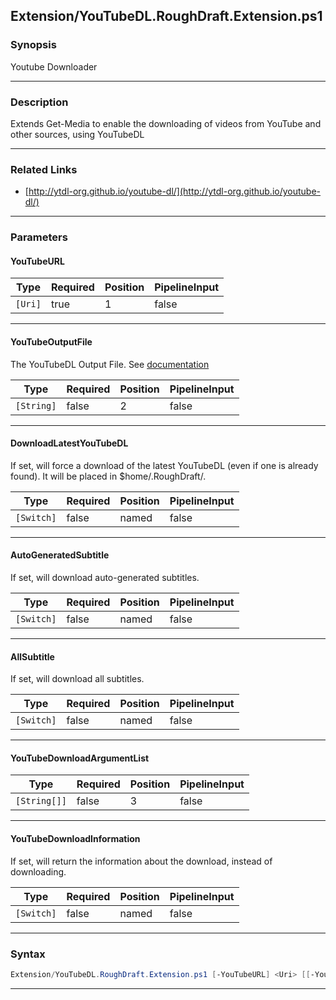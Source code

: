 
Extension/YouTubeDL.RoughDraft.Extension.ps1
--------------------------------------------
### Synopsis
Youtube Downloader

---
### Description

Extends Get-Media to enable the downloading of videos from YouTube and other sources, using YouTubeDL

---
### Related Links
* [http://ytdl-org.github.io/youtube-dl/](http://ytdl-org.github.io/youtube-dl/)



---
### Parameters
#### **YouTubeURL**




|Type   |Required|Position|PipelineInput|
|-------|--------|--------|-------------|
|`[Uri]`|true    |1       |false        |



---
#### **YouTubeOutputFile**

The YouTubeDL Output File.  See [documentation](https://github.com/ytdl-org/youtube-dl/blob/master/README.md#output-template)






|Type      |Required|Position|PipelineInput|
|----------|--------|--------|-------------|
|`[String]`|false   |2       |false        |



---
#### **DownloadLatestYouTubeDL**

If set, will force a download of the latest YouTubeDL (even if one is already found).  It will be placed in $home/.RoughDraft/.






|Type      |Required|Position|PipelineInput|
|----------|--------|--------|-------------|
|`[Switch]`|false   |named   |false        |



---
#### **AutoGeneratedSubtitle**

If set, will download auto-generated subtitles.






|Type      |Required|Position|PipelineInput|
|----------|--------|--------|-------------|
|`[Switch]`|false   |named   |false        |



---
#### **AllSubtitle**

If set, will download all subtitles.






|Type      |Required|Position|PipelineInput|
|----------|--------|--------|-------------|
|`[Switch]`|false   |named   |false        |



---
#### **YouTubeDownloadArgumentList**




|Type        |Required|Position|PipelineInput|
|------------|--------|--------|-------------|
|`[String[]]`|false   |3       |false        |



---
#### **YouTubeDownloadInformation**

If set, will return the information about the download, instead of downloading.






|Type      |Required|Position|PipelineInput|
|----------|--------|--------|-------------|
|`[Switch]`|false   |named   |false        |



---
### Syntax
```PowerShell
Extension/YouTubeDL.RoughDraft.Extension.ps1 [-YouTubeURL] <Uri> [[-YouTubeOutputFile] <String>] [-DownloadLatestYouTubeDL] [-AutoGeneratedSubtitle] [-AllSubtitle] [[-YouTubeDownloadArgumentList] <String[]>] [-YouTubeDownloadInformation] [<CommonParameters>]
```
---




